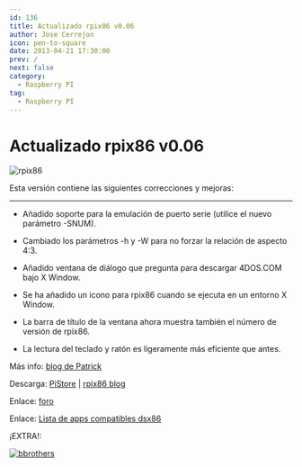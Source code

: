 ```yaml
---
id: 136
title: Actualizado rpix86 v0.06
author: Jose Cerrejon
icon: pen-to-square
date: 2013-04-21 17:30:00
prev: /
next: false
category:
  - Raspberry PI
tag:
  - Raspberry PI
---
```


# Actualizado rpix86 v0.06

![rpix86](/images/rpix86_logo.jpg)

Esta versión contiene las siguientes correcciones y mejoras:

- - -
* Añadido soporte para la emulación de puerto serie (utilice el nuevo parámetro -SNUM).

* Cambiado los parámetros -h y -W para no forzar la relación de aspecto 4:3.

* Añadido ventana de diálogo que pregunta para descargar 4DOS.COM bajo X Window.

* Se ha añadido un icono para rpix86 cuando se ejecuta en un entorno X Window.

* La barra de título de la ventana ahora muestra también el número de versión de rpix86.

* La lectura del teclado y ratón es ligeramente más eficiente que antes.

Más info: [blog de Patrick](http://rpix86.patrickaalto.com/rblog.html)

Descarga: [PiStore](http://store.raspberrypi.com/projects/rpix86) | [rpix86 blog](http://rpix86.patrickaalto.com/rdown.html)

Enlace: [foro](http://www.raspberrypi.org/phpBB3/viewtopic.php?f=78&t=32934)

Enlace: [Lista de apps compatibles dsx86](http://dsx86compatibility.pbworks.com/w/page/26738915/Compatibility%20List)

¡EXTRA!:

<a href="/res/the-blues-brothers.zip">![bbrothers](/images/bbrothers.jpg "¡Descarga y juega The Blues Brothers!")</a>